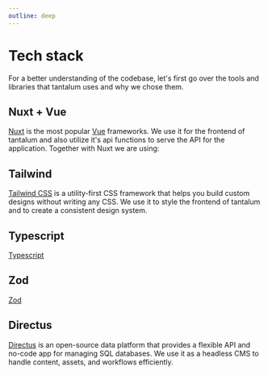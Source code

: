 ```yaml
---
outline: deep
---
```


# Tech stack

For a better understanding of the codebase, let's first go over the tools and libraries that tantalum uses and why we chose them.

## Nuxt + Vue

[Nuxt](https://nuxt.com) is the most popular [Vue](https://vuejs.org/) frameworks. We use it for the frontend of tantalum and also utilize it's api functions to serve the API for the application. Together with Nuxt we are using:

## Tailwind

[Tailwind CSS](https://tailwindcss.com/) is a utility-first CSS framework that helps you build custom designs without writing any CSS. We use it to style the frontend of tantalum and to create a consistent design system.

## Typescript

[Typescript](https://www.typescriptlang.org/)

## Zod

[Zod](https://zod.dev/)

## Directus

[Directus](https://directus.io/) is an open-source data platform that provides a flexible API and no-code app for managing SQL databases. We use it as a headless CMS to handle content, assets, and workflows efficiently.
